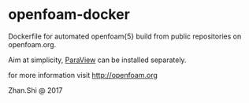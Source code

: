 openfoam-docker
===============

Dockerfile for automated openfoam{5} build from public repositories on openfoam.org.

Aim at simplicity, [ParaView](https://www.paraview.org/) can be installed separately.

for more information visit http://openfoam.org

Zhan.Shi @ 2017